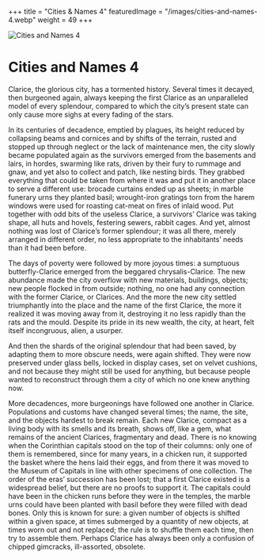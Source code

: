 +++
title = "Cities & Names 4"
featuredImage = "/images/cities-and-names-4.webp"
weight = 49
+++

![Cities and Names 4](/images/cities-and-names-4.webp)

# Cities and Names 4

Clarice, the glorious city, has a tormented history. Several times it decayed, then burgeoned again, always keeping the first Clarice as an unparalleled model of every splendour, compared to which the city’s present state can only cause more sighs at every fading of the stars.

In its centuries of decadence, emptied by plagues, its height reduced by collapsing beams and cornices and by shifts of the terrain, rusted and stopped up through neglect or the lack of maintenance men, the city slowly became populated again as the survivors emerged from the basements and lairs, in hordes, swarming like rats, driven by their fury to rummage and gnaw, and yet also to collect and patch, like nesting birds. They grabbed everything that could be taken from where it was and put it in another place to serve a different use: brocade curtains ended up as sheets; in marble funerary urns they planted basil; wrought-iron gratings torn from the harem windows were used for roasting cat-meat on fires of inlaid wood. Put together with odd bits of the useless Clarice, a survivors’ Clarice was taking shape, all huts and hovels, festering sewers, rabbit cages. And yet, almost nothing was lost of Clarice’s former splendour; it was all there, merely arranged in different order, no less appropriate to the inhabitants’ needs than it had been before.

The days of poverty were followed by more joyous times: a sumptuous butterfly-Clarice emerged from the beggared chrysalis-Clarice. The new abundance made the city overflow with new materials, buildings, objects; new people flocked in from outside; nothing, no one had any connection with the former Clarice, or Clarices. And the more the new city settled triumphantly into the place and the name of the first Clarice, the more it realized it was moving away from it, destroying it no less rapidly than the rats and the mould. Despite its pride in its new wealth, the city, at heart, felt itself incongruous, alien, a usurper.

And then the shards of the original splendour that had been saved, by adapting them to more obscure needs, were again shifted. They were now preserved under glass bells, locked in display cases, set on velvet cushions, and not because they might still be used for anything, but because people wanted to reconstruct through them a city of which no one knew anything now.

More decadences, more burgeonings have followed one another in Clarice. Populations and customs have changed several times; the name, the site, and the objects hardest to break remain. Each new Clarice, compact as a living body with its smells and its breath, shows off, like a gem, what remains of the ancient Clarices, fragmentary and dead. There is no knowing when the Corinthian capitals stood on the top of their columns: only one of them is remembered, since for many years, in a chicken run, it supported the basket where the hens laid their eggs, and from there it was moved to the Museum of Capitals in line with other specimens of one collection. The order of the eras’ succession has been lost; that a first Clarice existed is a widespread belief, but there are no proofs to support it. The capitals could have been in the chicken runs before they were in the temples, the marble urns could have been planted with basil before they were filled with dead bones. Only this is known for sure: a given number of objects is shifted within a given space, at times submerged by a quantity of new objects, at times worn out and not replaced; the rule is to shuffle them each time, then try to assemble them. Perhaps Clarice has always been only a confusion of chipped gimcracks, ill-assorted, obsolete.